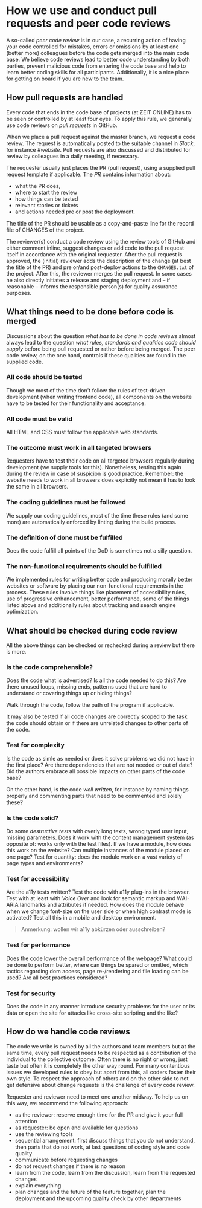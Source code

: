 # How we use and conduct pull requests and peer code reviews
A so-called _peer code review_ is in our case, a recurring action of having your code controlled for mistakes, errors or omissions by at least one (better more) colleagues before the code gets merged into the main code base. We believe code reviews lead to better code understanding by both parties, prevent malicious code from entering the code base and help to learn better coding skills for all participants. Additionally, it is a nice place for getting on board if you are new to the team.


## How pull requests are handled
Every code that ends in the code base of projects (at ZEIT ONLINE) has to be seen or controlled by at least four eyes. To apply this rule, we generally use code reviews on _pull requests_ in GitHub.


When we place a pull request against the master branch, we request a code review. The request is automatically posted to the suitable channel in _Slack_, for instance _#website_. Pull requests are also discussed and distributed for review by colleagues in a daily meeting, if necessary.

The requester usually just places the PR (pull request), using a supplied pull request template if applicable. The _PR_ contains information about: 

- what the PR does, 
- where to start the review
- how things can be tested
- relevant stories or tickets
- and actions needed pre or post the deployment.

The title of the PR should be usable as a copy-and-paste line for the record file of CHANGES of the project.

The reviewer(s) conduct a code review using the review tools of GitHub and either comment inline, suggest changes or add code to the pull request itself in accordance with the original requester. After the pull request is approved, the (initial) reviewer adds the description of the change (at best the title of the PR) and pre or/and post-deploy actions to the `CHANGES.txt` of the project. After this, the reviewer merges the pull request. In some cases he also directly initiates a release and staging deployment and – if reasonable – informs the responsible person(s) for quality assurance purposes.

## What things need to be done before code is merged
Discussions about the question _what has to be done in code reviews_ almost always lead to the question _what rules, standards and qualities code should supply_ before being pull requested or rather before being merged. The peer code review, on the one hand, controls if these qualities are found in the supplied code.

### All code should be tested
Though we most of the time don't follow the rules of test-driven development (when writing frontend code), all components on the website have to be tested for their functionality and acceptance.

### All code must be valid
All HTML and CSS must follow the applicable web standards.

### The outcome must work in all targeted browsers
Requesters have to test their code on all targeted browsers regularly during development (we supply tools for this). Nonetheless, testing this again during the review in case of suspicion is good practice. Remember: the website needs to work in all browsers does explicitly not mean it has to look the same in all browsers.

### The coding guidelines must be followed
We supply our coding guidelines, most of the time these rules (and some more) are automatically enforced by linting during the build process.

### The definition of done must be fulfilled
Does the code fulfill all points of the DoD is sometimes not a silly question.

### The non-functional requirements should be fulfilled
We implemented rules for writing better code and producing morally better websites or software by placing our non-functional requirements in the process. These rules involve things like placement of accessibility rules, use of progressive enhancement, better performance, some of the things listed above and additionally rules about tracking and search engine optimization.

## What should be checked during code review
All the above things can be checked or rechecked during a review but there is more.

### Is the code comprehensible?
Does the code what is advertised? Is all the code needed to do this? Are there unused loops, missing ends, patterns used that are hard to understand or covering things up or hiding things?

Walk through the code, follow the path of the program if applicable.

It may also be tested if all code changes are correctly scoped to the task the code should obtain or if there are unrelated changes to other parts of the code.

### Test for complexity
Is the code as simle as needed or does it solve problems we did not have in the first place? Are there dependencies that are not needed or out of date? Did the authors embrace all possible impacts on other parts of the code base?

On the other hand, is the code _well written_, for instance by naming things properly and commenting parts that need to be commented and solely these?

### Is the code solid?
Do some _destructive tests_ with overly long texts, wrong typed user input, missing parameters. Does it work with the content management system (as opposite of: works only with the test files). If we have a module, how does this work on the website? Can multiple instances of the module placed on one page? Test for quantity: does the module work on a vast variety of page types and environments?

### Test for accessibility
Are the a11y tests written? Test the code with a11y plug-ins in the browser. Test with at least with _Voice Over_ and look for semantic markup and WAI-ARIA landmarks and attributes if needed. How does the module behave when we change font-size on the user side or when high contrast mode is activated? Test all this in a mobile and desktop environment.

  > Anmerkung: wollen wir a11y abkürzen oder ausschreiben?

### Test for performance
Does the code lower the overall performance of the webpage? What could be done to perform better, where can things be spared or omitted, which tactics regarding dom access, page re-/rendering and file loading can be used? Are all best practices considered?

### Test for security
Does the code in any manner introduce security problems for the user or its data or open the site for attacks like cross-site scripting and the like?

## How do we handle code reviews
The code we write is owned by all the authors and team members but at the same time, every pull request needs to be respected as a contribution of the individual to the collective outcome. Often there is no right or wrong, just taste but often it is completely the other way round. For many contentious issues we developed rules to obey but apart from this, all coders foster their own style. To respect the approach of others and on the other side to not get defensive about change requests is the challenge of every code review.

Requester and reviewer need to meet one another midway. To help us on this way, we recommend the following approach:

- as the reviewer: reserve enough time for the PR and give it your full attention
- as requester: be open and available for questions
- use the reviewing tools
- sequential arrangement: first discuss things that you do not understand, then parts that do not work, at last questions of coding style and code quality
- communicate before requesting changes
- do not request changes if there is no reason
- learn from the code, learn from the discussion, learn from the requested changes
- explain everything
- plan changes and the future of the feature together, plan the deployment and the upcoming quality check by other departments
